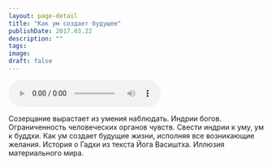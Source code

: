 ```yaml
---
layout: page-detail
title: "Как ум создает будущее"
publishDate: 2017.03.22
description: ""
tags:
image:
draft: false
---
```


<audio title="2017.03.22 - Как ум создает будущее.mp3" src="https://filer-api.advayta.org/v1.0/public/files/73521" controls=""></audio>

 Созерцание вырастает из умения наблюдать. Индрии богов. Ограниченность человеческих органов чувств. Свести индрии к уму, ум к буддхи. Как ум создает будущие жизни, исполняя все возникающие желания. История о Гадхи из текста Йога Васиштха. Иллюзия материального мира. 

  
